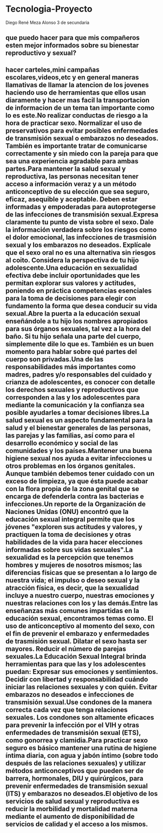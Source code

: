 # Tecnologia-Proyecto
Diego René Meza Alonso 3 de secundaria 
## que puedo hacer para que mis compañeros esten mejor informados sobre su bienestar reproductivo y sexual?
## hacer carteles,mini campañas escolares,videos,etc y en general maneras llamativas de llamar la atencion de los jovenes haciendo uso de herramientas que ellos usan diaramente y hacer mas facil la transportacion de informacion de un tema tan importante como lo es este.No realizar conductas de riesgo a la hora de practicar sexo. Normalizar el uso de preservativos para evitar posibles enfermedades de transmisión sexual o embarazos no deseados. También es importante tratar de comunicarse correctamente y sin miedo con la pareja para que sea una experiencia agradable para ambas partes.Para mantener la salud sexual y reproductiva, las personas necesitan tener acceso a información veraz y a un método anticonceptivo de su elección que sea seguro, eficaz, asequible y aceptable. Deben estar informadas y empoderadas para autoprotegerse de las infecciones de transmisión sexual.Expresa claramente tu punto de vista sobre el sexo. Dale la información verdadera sobre los riesgos como el dolor emocional, las infecciones de trasmisión sexual y los embarazos no deseados. Explícale que el sexo oral no es una alternativa sin riesgos al coito. Considera la perspectiva de tu hijo adolescente.Una educación en sexualidad efectiva debe incluir oportunidades que les permitan explorar sus valores y actitudes, poniendo en práctica competencias esenciales para la toma de decisiones para elegir con fundamento la forma que desea conducir su vida sexual.Abre la puerta a la educación sexual enseñándole a tu hijo los nombres apropiados para sus órganos sexuales, tal vez a la hora del baño. Si tu hijo señala una parte del cuerpo, simplemente dile lo que es. También es un buen momento para hablar sobre qué partes del cuerpo son privadas.Una de las responsabilidades más importantes como madres, padres y/o responsables del cuidado y crianza de adolescentes, es conocer con detalle los derechos sexuales y reproductivos que corresponden a las y los adolescentes para mediante la comunicación y la confianza sea posible ayudarles a tomar decisiones libres.La salud sexual es un aspecto fundamental para la salud y el bienestar generales de las personas, las parejas y las familias, así como para el desarrollo económico y social de las comunidades y los países.Mantener una buena higiene sexual nos ayuda a evitar infecciones u otros problemas en los órganos genitales. Aunque también debemos tener cuidado con un exceso de limpieza, ya que ésta puede acabar con la flora propia de la zona genital que se encarga de defenderla contra las bacterias e infecciones.Un reporte de la Organización de Naciones Unidas (ONU) encontró que la educación sexual integral permite que los jóvenes "exploren sus actitudes y valores, y practiquen la toma de decisiones y otras habilidades de la vida para hacer elecciones informadas sobre sus vidas sexuales".La sexualidad es la percepción que tenemos hombres y mujeres de nosotros mismos; las diferencias físicas que se presentan a lo largo de nuestra vida; el impulso o deseo sexual y la atracción física, es decir, que la sexualidad incluye a nuestro cuerpo, nuestras emociones y nuestras relaciones con los y las demás.Entre las enseñanzas más comunes impartidas en la educación sexual, encontramos temas como. El uso de anticonceptivo al momento del sexo, con el fin de prevenir el embarazo y enfermedades de trasmisión sexual. Dilatar el sexo hasta ser mayores. Reducir el número de parejas sexuales.La Educación Sexual Integral brinda herramientas para que las y los adolescentes puedan: Expresar sus emociones y sentimientos. Decidir con libertad y responsabilidad cuándo iniciar las relaciones sexuales y con quién. Evitar embarazos no deseados e infecciones de transmisión sexual.Use condones de la manera correcta cada vez que tenga relaciones sexuales. Los condones son altamente eficaces para prevenir la infección por el VIH y otras enfermedades de transmisión sexual (ETS), como gonorrea y clamidia.Para practicar sexo seguro es básico mantener una rutina de higiene íntima diaria, con agua y jabón íntimo (sobre todo después de las relaciones sexuales) y utilizar métodos anticonceptivos que pueden ser de barrera, hormonales, DIU y quirúrgicos, para prevenir enfermedades de transmisión sexual (ITS) y embarazos no deseados.El objetivo de los servicios de salud sexual y reproductiva es reducir la morbilidad y mortalidad materna mediante el aumento de disponibilidad de servicios de calidad y el acceso a los mismos.
